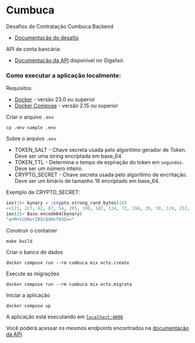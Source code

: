 # Cumbuca

Desafios de Contratação Cumbuca Backend

- [Documentação do desafio](https://github.com/appcumbuca/desafios/blob/master/desafio-back-end.md)

API de conta bancária:

- [Documentação da API](https://documenter.getpostman.com/view/20194093/2s935rKNiR) disponível no Gigalixir.

### Como executar a aplicação localmente:

Requisitos:

- [Docker](https://docs.docker.com/get-docker/) - versão 23.0 ou superior
- [Docker Compose](https://docs.docker.com/compose/) - versão 2.15 ou superior

Criar o arquivo `.env`

```
cp .env-sample .env
```

Sobre o arquivo `.env`

- TOKEN_SALT - Chave secreta usada pelo algorítimo gerador de Token. Deve ser uma string encriptada em base_64
- TOKEN_TTL - Determina o tempo de expiração do token em `segundos`. Deve ser um número inteiro.
- CRYPTO_SECRET - Chave secreta usada pelo algorítimo de encritação. Deve ser um binário de tamanho 16 encriptado em base_64.

Exemplo de CRYPTO_SECRET:

```elixir
iex(1)> bynary = :crypto.strong_rand_bytes(16)
<<171, 227, 62, 87, 54, 205, 190, 182, 124, 73, 196, 29, 30, 119, 252, 221>>
iex(2)> Base.encode64(bynary)
"q+M+VzbNvrZ8ScQdHnf83Q=="
```

Construir o container

```
make build
```

Criar o banco de dados

```
docker compose run --rm cumbuca mix ecto.create
```

Execute as migrações

```
docker compose run --rm cumbuca mix ecto.migrate
```

Iniciar a aplicação

```
docker compose up
```

A aplicação está executando em [`localhost:4000`](http://localhost:4000)

Você poderá acessar os mesmos endpoints encontrados na [documentação da API](https://documenter.getpostman.com/view/20194093/2s935rKNiR).
